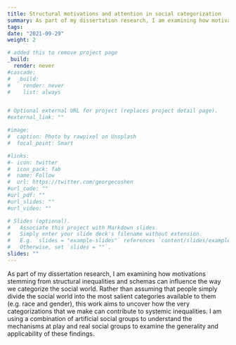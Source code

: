 ```yaml
---
title: Structural motivations and attention in social categorization
summary: As part of my dissertation research, I am examining how motivations stemming from structural inequalities and schemas can influence the way we categorize the social world. Rather than assuming that people simply divide the social world into the most salient categories available to them (e.g. race and gender), this work aims to uncover how the very categorizations that we make can contribute to systemic inequalities. I am using a combination of artificial social groups to understand the mechanisms at play and real social groups to examine the generality and applicability of these findings.
tags:
date: "2021-09-29"
weight: 2

# added this to remove project page
_build:
  render: never
#cascade:
#  _build:
#    render: never
#    list: always


# Optional external URL for project (replaces project detail page).
#external_link: ""

#image:
#  caption: Photo by rawpixel on Unsplash
#  focal_point: Smart

#links:
#- icon: twitter
#  icon_pack: fab
#  name: Follow
#  url: https://twitter.com/georgecushen
#url_code: ""
#url_pdf: ""
#url_slides: ""
#url_video: ""

# Slides (optional).
#   Associate this project with Markdown slides.
#   Simply enter your slide deck's filename without extension.
#   E.g. `slides = "example-slides"` references `content/slides/example-slides.md`.
#   Otherwise, set `slides = ""`.
slides: ""
---
```



As part of my dissertation research, I am examining how motivations stemming from structural inequalities and schemas can influence the way we categorize the social world. Rather than assuming that people simply divide the social world into the most salient categories available to them (e.g. race and gender), this work aims to uncover how the very categorizations that we make can contribute to systemic inequalities. I am using a combination of artificial social groups to understand the mechanisms at play and real social groups to examine the generality and applicability of these findings.